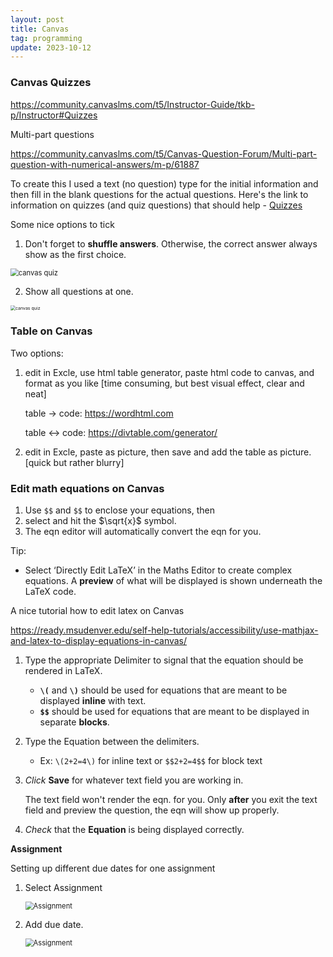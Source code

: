 ```yaml
---
layout: post
title: Canvas
tag: programming
update: 2023-10-12
---
```




### Canvas Quizzes

<https://community.canvaslms.com/t5/Instructor-Guide/tkb-p/Instructor#Quizzes>

Multi-part questions

<https://community.canvaslms.com/t5/Canvas-Question-Forum/Multi-part-question-with-numerical-answers/m-p/61887>

To create this I used a text (no question) type for the initial information and then fill in the blank questions for the actual questions. Here's the link to information on quizzes (and quiz questions) that should help - [Quizzes](https://community.canvaslms.com/docs/DOC-4131#jive_content_id_Quizzes)

Some nice options to tick

1. Don't forget to **shuffle answers**. Otherwise, the correct answer always show as the first choice.

<img src="https://drive.google.com/thumbnail?id=1y39F9N4g-ZR-2mExd92-C2WNTCrt-SrZ&sz=w1000" alt="canvas quiz" style="display: block; margin-right: auto; margin-left: auto; zoom:80%;" />

2. Show all questions at one.

<img src="https://drive.google.com/thumbnail?id=1WUhyY6baNmABqX_1c5N28m2bZZninSWg&sz=w1000" alt="canvas quiz" style="display: block; margin-right: auto; margin-left: auto; zoom:50%;" />



### Table on Canvas

Two options:

1. edit in Excle, use html table generator, paste html code to canvas, and format as you like [time consuming, but best visual effect, clear and neat]

   table $\rightarrow$ code: <https://wordhtml.com> 

   table $\leftrightarrow$ code: <https://divtable.com/generator/>

2. edit in Excle, paste as picture, then save and add the table as picture. [quick but rather blurry] 





### Edit math equations on Canvas

1. Use `$$` and `$$` to enclose your equations, then 
2. select and hit the $\sqrt{x}$ symbol. 
3. The eqn editor will automatically convert the eqn for you.



Tip:

- Select ‘Directly Edit LaTeX’ in the Maths Editor to create complex equations. A **preview** of what will be displayed is shown underneath the LaTeX code.



A nice tutorial how to edit latex on Canvas

<https://ready.msudenver.edu/self-help-tutorials/accessibility/use-mathjax-and-latex-to-display-equations-in-canvas/>

1. Type  the appropriate Delimiter to signal that the equation should be rendered in LaTeX.

   - **`\(`** and **`\)`** should be used for equations that are meant to be displayed **inline** with text.
   - **`$$`** should be used for equations that are meant to be displayed in separate **blocks**.

2. Type  the Equation between the delimiters.

   - Ex: `\(2+2=4\)` for inline text or `$$2+2=4$$` for block text

3. *Click* **Save** for whatever text field you are working in. 

   The text field won't render the eqn. for you. Only **after** you exit the text field and preview the question, the eqn will show up properly.

4. *Check* that the **Equation** is being displayed correctly.





**Assignment**

Setting up different due dates for one assignment

1. Select Assignment

   <img src="https://drive.google.com/thumbnail?id=1OzpbMOP7Ra3JNTI7af3590NuOzZ4SK8e&sz=w1000" alt="Assignment" style="display: block; margin-right: auto; margin-left: auto; zoom:80%;" />

2. Add due date.

   <img src="https://drive.google.com/thumbnail?id=1HjHBFnKgFci5qOmeS6MjKRdpNvQ0nmc0&sz=w1000" alt="Assignment" style="display: block; margin-right: auto; margin-left: auto; zoom:80%;" />
